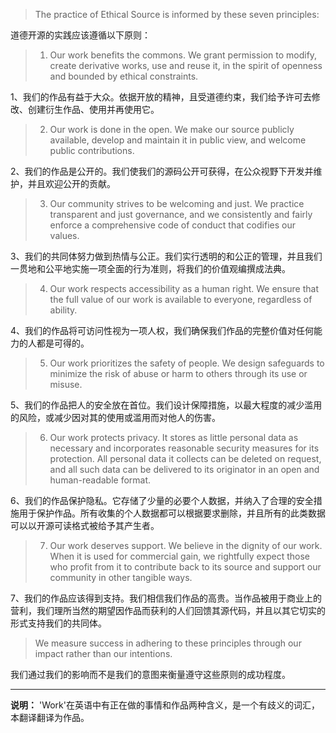 > The practice of Ethical Source is informed by these seven principles:

道德开源的实践应该遵循以下原则：
 
> 1. Our work benefits the commons. We grant permission to modify, create derivative works, use and reuse it, in the spirit of openness and bounded by ethical constraints.

1、我们的作品有益于大众。依据开放的精神，且受道德约束，我们给予许可去修改、创建衍生作品、使用并再使用它。
 
> 2. Our work is done in the open. We make our source publicly available, develop and maintain it in public view, and welcome public contributions.

2、我们的作品是公开的。我们使我们的源码公开可获得，在公众视野下开发并维护，并且欢迎公开的贡献。
 
> 3. Our community strives to be welcoming and just. We practice transparent and just governance, and we consistently and fairly enforce a comprehensive code of conduct that codifies our values.

3、我们的共同体努力做到热情与公正。我们实行透明的和公正的管理，并且我们一贯地和公平地实施一项全面的行为准则，将我们的价值观编撰成法典。
 
> 4. Our work respects accessibility as a human right. We ensure that the full value of our work is available to everyone, regardless of ability.

4、我们的作品将可访问性视为一项人权，我们确保我们作品的完整价值对任何能力的人都是可得的。
 
> 5. Our work prioritizes the safety of people. We design safeguards to minimize the risk of abuse or harm to others through its use or misuse.

5、我们的作品把人的安全放在首位。我们设计保障措施，以最大程度的减少滥用的风险，或减少因对其的使用或滥用而对他人的伤害。
 
> 6. Our work protects privacy. It stores as little personal data as necessary and incorporates reasonable security measures for its protection. All personal data it collects can be deleted on request, and all such data can be delivered to its originator in an open and human-readable format.

6、我们的作品保护隐私。它存储了少量的必要个人数据，并纳入了合理的安全措施用于保护作品。所有收集的个人数据都可以根据要求删除，并且所有的此类数据可以以开源可读格式被给予其产生者。
 
> 7. Our work deserves support. We believe in the dignity of our work. When it is used for commercial gain, we rightfully expect those who profit from it to contribute back to its source and support our community in other tangible ways.

7、我们的作品应该得到支持。我们相信我们作品的高贵。当作品被用于商业上的营利，我们理所当然的期望因作品而获利的人们回馈其源代码，并且以其它切实的形式支持我们的共同体。
 
> We measure success in adhering to these principles through our impact rather than our intentions.

我们通过我们的影响而不是我们的意图来衡量遵守这些原则的成功程度。

---

**说明：**
'Work'在英语中有正在做的事情和作品两种含义，是一个有歧义的词汇，本翻译翻译为作品。
